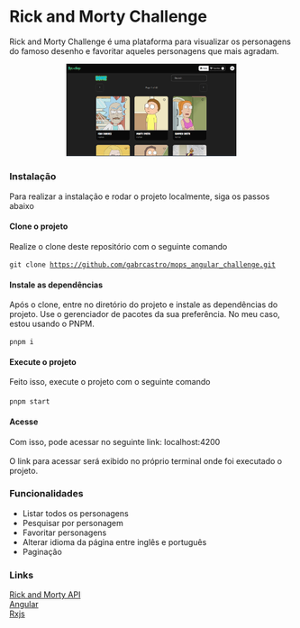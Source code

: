 # Rick and Morty Challenge

Rick and Morty Challenge é uma plataforma para visualizar os personagens do famoso desenho e favoritar aqueles personagens que mais agradam.

<center>
  <img src="./public/doc/home.png" width="60%" />
</center>

### Instalação

Para realizar a instalação e rodar o projeto localmente, siga os passos abaixo

#### Clone o projeto

Realize o clone deste repositório com o seguinte comando <br>

<code>git clone https://github.com/gabrcastro/mops_angular_challenge.git</code>

#### Instale as dependências

Após o clone, entre no diretório do projeto e instale as dependências do projeto. Use o gerenciador de pacotes da sua preferência. 
No meu caso, estou usando o PNPM. <br>

<code>pnpm i</code>

#### Execute o projeto

Feito isso, execute o projeto com o seguinte comando <br><br>
<code>pnpm start</code>

#### Acesse

Com isso, pode acessar no seguinte link: localhost:4200 <br><br>
O link para acessar será exibido no próprio terminal onde foi executado o projeto.


### Funcionalidades

 - Listar todos os personagens
 - Pesquisar por personagem
 - Favoritar personagens
 - Alterar idioma da página entre inglês e português
 - Paginação

### Links 

[Rick and Morty API](https://rickandmortyapi.com/documentation/#introduction) <br>
[Angular](https://angular.dev/) <br>
[Rxjs](https://rxjs.dev/) <br>


